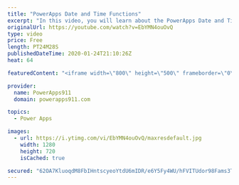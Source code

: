 ```yaml
---
title: "PowerApps Date and Time Functions"
excerpt: "In this video, you will learn about the PowerApps Date and Time functions. We cover Today(), Now(), datetimevalue, datediff, dateadd, and more.   Formula Reference https://docs.microsoft.com/en-us/powerapps/maker/canvas-apps/formula-reference  For PowerApps help or training check out https://www.PowerApps911.com"
originalUrl: https://youtube.com/watch?v=EbYMN4ouOvQ
type: video
price: Free
length: PT24M28S
publishedDateTime: 2020-01-24T21:10:26Z
heat: 64

featuredContent: "<iframe width=\"800\" height=\"500\" frameborder=\"0\" src=\"https://www.youtube.com/embed/EbYMN4ouOvQ\" allow=\"accelerometer; autoplay; encrypted-media; gyroscope; picture-in-picture\" allowfullscreen></iframe>"

provider:
  name: PowerApps911
  domain: powerapps911.com

topics:
  - Power Apps

images:
  - url: https://i.ytimg.com/vi/EbYMN4ouOvQ/maxresdefault.jpg
    width: 1280
    height: 720
    isCached: true

secured: "62OA7KluoqdM8FbIHntscyeoYtdU6mIDR/e6Y5Fy4WU/hFVITUdor98Fams3TqH3Huzd58/MEPXL0rXmFzT0s/McQ0o87V2/mhFxXEKwb0fiueREd27QEdj9hrGfTu2ZBZRPyRwjmZnAHTyE+oJ3x8bD1+Q0OxClXPSv1gXORUoxbfMeL7WOIS2RxQVy9/Cb5mxWOVFgXqPkJzV9o2FAeKaUP5RDDrOO0wSESqsO21wQB/1X476iIKwTI+uuv4f00hbOT4sYxsFjTBqEW3At2134i+G3qFD8C3aAoqreFQ4txSkItZEpEHQwXHS86V/Pyj9gs/ECi/vfmMj4hvpdgKRyjyqRG2W2uENjSQRPQg4YeuwLJf5pgj3EAnRuZqUmcNVc93dnuDTqJS1zuys/GdiH+st0Gr4bmw7/RgIi3lI=;/rVPe2Wl+1mdxr/pinXkFw=="
---
```


